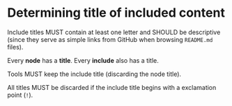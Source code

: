 # Determining title of included content

Include titles MUST contain at least one letter and SHOULD be descriptive (since they serve as simple links from GitHub when browsing `README.md` files).

Every **node** has a **title**. Every **include** also has a title.

Tools MUST keep the include title (discarding the node title).

All titles MUST be discarded if the include title begins with a exclamation point (`!`).

